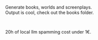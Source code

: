 Generate books, worlds and screenplays.  
Output is cool, check out the books folder.  

<br/>

20h of local llm spamming cost under 1€.  
